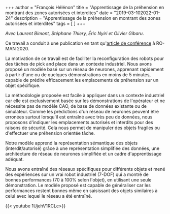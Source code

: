 +++
author = "François Hélénon"
title = "Apprentissage de la préhension en montrant des zones autorisées et interdites"
date = "2019-03-102022-01-24"
description = "Apprentissage de la préhension en montrant des zones autorisées et interdites"
tags = [
]
+++

*Avec Laurent Bimont, Stéphane Thiery, Éric Nyiri et Olivier Gibaru*.

Ce travail a conduit à une publication en tant qu'[article de conférence](https://doi.org/10/gk8djs) à RO-MAN 2020.


La motivation de ce travail est de faciliter la reconfiguration des robots pour des tâches de pick and place dans un contexte industriel. Nous avons proposé un modèle basé sur un réseau de neurones, apprenant rapidement à partir d'une ou de quelques démonstrations en moins de 5 minutes, capable de prédire efficacement les emplacements de préhension sur un objet spécifique.

La méthodologie proposée est facile à appliquer dans un contexte industriel car elle est exclusivement basée sur les démonstrations de l'opérateur et ne nécessite pas de modèle CAO, de base de données existante ou de simulateur. Comme les prédictions d'un réseau de neurones peuvent être erronées surtout lorsqu'il est entraîné avec très peu de données, nous proposons d'indiquer les emplacements autorisés et interdits pour des raisons de sécurité. Cela nous permet de manipuler des objets fragiles ou d'effectuer une préhension orientée tâche.

Notre modèle apprend la représentation sémantique des objets (interdit/autorisé) grâce à une représentation simplifiée des données, une architecture de réseau de neurones simplifiée et un cadre d'apprentissage adéquat. 

Nous avons entraîné des réseaux spécifiques pour différents objets et mené des expériences sur un vrai robot industriel (7-DOF) qui a montré de bonnes performances (70 à 100% selon l'objet), en utilisant une seule démonstration. Le modèle proposé est capable de généraliser car les performances restent bonnes même en saisissant des objets similaires à celui avec lequel le réseau a été entraîné.

{{< youtube  1UjehV1RCLc>}}

